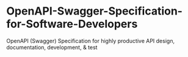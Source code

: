 # OpenAPI-Swagger-Specification-for-Software-Developers
OpenAPI (Swagger) Specification for highly productive API design, documentation, development, &amp; test
